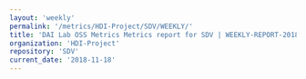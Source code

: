 ```yaml
---
layout: 'weekly'
permalink: '/metrics/HDI-Project/SDV/WEEKLY/'
title: 'DAI Lab OSS Metrics Metrics report for SDV | WEEKLY-REPORT-2018-11-18'
organization: 'HDI-Project'
repository: 'SDV'
current_date: '2018-11-18'
---
```

